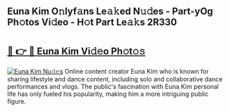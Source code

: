 ## Euna Kim O𝚗lyf𝚊ns Le𝚊𝚔ed N𝚞𝚍es - Part-yOg Ph𝚘tos Vi𝚍eo - H𝚘t Part Le𝚊𝚔s 2R330

# <h2><a href="http://hf5j8l.feru.top/?c=Euna+Kim">🔗 👉 🔴 Euna Kim Vi𝚍𝚎o Ph𝚘t𝚘𝚜</a></h2>

[![Euna Kim Nu𝚍𝚎s](https://i.imgur.com/0TWrTi3.gif)](http://hf5j8l.feru.top/?c=Euna+Kim)
Online content creator Euna Kim who is known for sharing lifestyle and dance content, including solo and collaborative dance performances and vlogs. The public's fascination with Euna Kim personal life has only fueled his popularity, making him a more intriguing public figure. 
